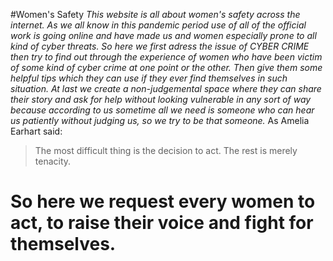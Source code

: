 #Women's Safety
*This website is all about women's safety across the internet. As we all know in this pandemic period use of all of the official work is going online and have made us and women  especially prone to all kind of cyber threats. So here we first adress the issue of CYBER CRIME then try to find out through the experience of women who have been victim of some kind of cyber crime at one point or the other. Then give them some helpful tips which they can use if they ever find themselves in such situation. At last we create a non-judgemental space where they can share their story and ask for help without looking vulnerable in any sort of way because according to us sometime all we need is someone who can hear us patiently without judging us, so we try to be that someone.*
As Amelia Earhart said:
>The most difficult thing is the decision to act.
>The rest is merely tenacity.
# So here we request every women to act, to raise their voice and fight for themselves.
